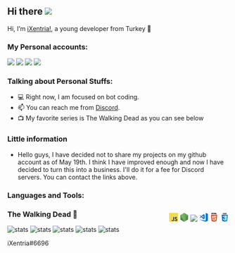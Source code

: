 <h2 align="left">Hi there <img src="https://raw.githubusercontent.com/MartinHeinz/MartinHeinz/master/wave.gif" width="30px"></h2>
<p align="left">Hi, I’m <a href="https://github.com/iXentria">iXentria!</a>, a young developer from Turkey 🚀</p>
<h3>My Personal accounts:</h3>
<p align="left">
<a href="https://discord.gg/EK9XU9Rsq8" target"blank_"><img src="https://img.shields.io/badge/discord%20-7289DA.svg?&style=for-the-badge&logo=discord&logoColor=white"></a>
<a href="https://open.spotify.com/user/317xkjudaymkjfjjpgays43t3nxq?si=714b52af4a924c47" target"blank_"><img src="https://img.shields.io/badge/Spotify%20-1ed760.svg?&style=for-the-badge&logo=spotify&logoColor=white"></a>
<a href="https://www.youtube.com/channel/UCrcQJc4W9jl-qKzFsrSw_AA" target"blank_"><img src="https://img.shields.io/badge/youtube%20-ff0000.svg?&style=for-the-badge&logo=youtube&logoColor=white"></a>
<a href="https://github.com/iXentria" target"blank_"><img src="https://img.shields.io/badge/GitHub%20-191717.svg?&style=for-the-badge&logo=github&logoColor=white"></a>
</p>
<h3>Talking about Personal Stuffs:</h3>
<ul>
<li>💻 Right now, I am focused on bot coding.</li>
<li>📫 You can reach me from <a href="https://discord.com/users/554679937777532961" target"blank_">Discord</a>.</li>
<li>📺 My favorite series is The Walking Dead as you can see below</li>
</ul>
<h3>Little information</h3>
<ul>
<li>Hello guys, I have decided not to share my projects on my github account as of May 19th. I think I have improved enough and now I have decided to turn this into a business. I'll do it for a fee for Discord servers. You can contact the links above.</li>
</ul>
<h3>Languages and Tools:</h3>
<p style="float:right">
<code><img height="20" src="https://raw.githubusercontent.com/github/explore/80688e429a7d4ef2fca1e82350fe8e3517d3494d/topics/javascript/javascript.png"></code>
<code><img height="20" src="https://raw.githubusercontent.com/github/explore/80688e429a7d4ef2fca1e82350fe8e3517d3494d/topics/nodejs/nodejs.png"></code>
<code><img height="20" src="https://camo.githubusercontent.com/d11bc5fc022603363226da69441297bc1f6dda6cd6253d80f5ed010125810aad/68747470733a2f2f692e696d6775722e636f6d2f534931445a66332e706e67"></code>
<code><img height="20" src="https://raw.githubusercontent.com/github/explore/80688e429a7d4ef2fca1e82350fe8e3517d3494d/topics/visual-studio-code/visual-studio-code.png"></code>
<code><img height="20" src="https://raw.githubusercontent.com/github/explore/80688e429a7d4ef2fca1e82350fe8e3517d3494d/topics/html/html.png"></code>
<code><img height="20" src="https://raw.githubusercontent.com/github/explore/80688e429a7d4ef2fca1e82350fe8e3517d3494d/topics/css/css.png"></code>
</p>
<h3 align="left">The Walking Dead 🖤</h3>
<p align="left">
<img src="https://i.pinimg.com/originals/b4/e7/a7/b4e7a7daa0237cc63b93deec571368ad.gif" width="%100" height="150px" alt="stats" />
<img src="https://i.gifer.com/JkaS.gif" width="%100" height="150px" alt="stats" />
<img src="https://assets.skybound.com/wp-content/uploads/2017/11/13005615/vX6a.gif" width="%100" height="150px" alt="stats" />
<img src="https://i.pinimg.com/originals/22/a6/4d/22a64d6903d74e2ce9e53c5379ce71a5.gif" width="%100" height="150px" alt="stats" />
<img src="https://i.makeagif.com/media/2-10-2016/KLPEit.gif" width="%100" height="150px" alt="stats" /> 
<footer>iXentria#6696</footer>
</p>
